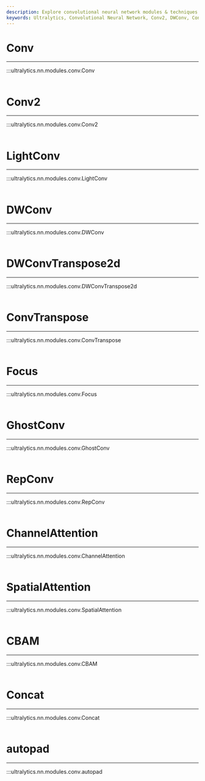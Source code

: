 ```yaml
---
description: Explore convolutional neural network modules & techniques such as LightConv, DWConv, ConvTranspose, GhostConv, CBAM & autopad with Ultralytics Docs.
keywords: Ultralytics, Convolutional Neural Network, Conv2, DWConv, ConvTranspose, GhostConv, ChannelAttention, CBAM, autopad
---
```


# Conv
---
:::ultralytics.nn.modules.conv.Conv
<br><br>

# Conv2
---
:::ultralytics.nn.modules.conv.Conv2
<br><br>

# LightConv
---
:::ultralytics.nn.modules.conv.LightConv
<br><br>

# DWConv
---
:::ultralytics.nn.modules.conv.DWConv
<br><br>

# DWConvTranspose2d
---
:::ultralytics.nn.modules.conv.DWConvTranspose2d
<br><br>

# ConvTranspose
---
:::ultralytics.nn.modules.conv.ConvTranspose
<br><br>

# Focus
---
:::ultralytics.nn.modules.conv.Focus
<br><br>

# GhostConv
---
:::ultralytics.nn.modules.conv.GhostConv
<br><br>

# RepConv
---
:::ultralytics.nn.modules.conv.RepConv
<br><br>

# ChannelAttention
---
:::ultralytics.nn.modules.conv.ChannelAttention
<br><br>

# SpatialAttention
---
:::ultralytics.nn.modules.conv.SpatialAttention
<br><br>

# CBAM
---
:::ultralytics.nn.modules.conv.CBAM
<br><br>

# Concat
---
:::ultralytics.nn.modules.conv.Concat
<br><br>

# autopad
---
:::ultralytics.nn.modules.conv.autopad
<br><br>

